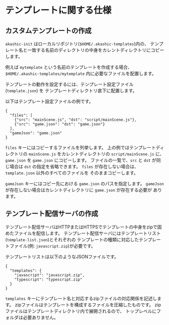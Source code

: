 # テンプレートに関する仕様

## カスタムテンプレートの作成

`akashic-init` はローカルリポジトリ(`$HOME/.akashic-templates`)内の、
テンプレート名と一致する名前のディレクトリの中身をカレントディレクトリにコピーします。

例えば `mytemplate` という名前のテンプレートを作成する場合、
`$HOME/.akashic-templates/mytemplate` 内に必要なファイルを配置します。

テンプレートの動作を設定するには、テンプレート設定ファイル (`template.json`) を
テンプレートディレクトリ直下に配置します。

以下はテンプレート設定ファイルの例です。

```
{
  "files": [
    {"src": "mainScene.js", "dst": "script/mainScene.js"},
    {"src": "game.json": "dst": "game.json"}
  ],
  "gameJson": "game.json"
}
```

`files` キーにはコピーするファイルを列挙します。
上の例ではテンプレートディレクトリの `mainScene.js` をカレントディレクトリの
`script/mainScene.js` に、`game.json` を `game.json` にコピーします。
ファイルの一覧で、`src` と `dst` が同じ場合は `dst` の指定を省略できます。
`files` が存在しない場合は、`template.json` 以外のすべてのファイルを
そのままコピーします。

`gameJson` キーにはコピー先における `game.json` のパスを指定します。
`gameJson` が存在しない場合はカレントディレクトリに `game.json` が存在する必要が
あります。

## テンプレート配信サーバの作成

テンプレート配信サーバはHTTPまたはHTTPSでテンプレートの中身をzipで固めたファイルを配信します。
テンプレート配信サーバにはテンプレートリスト(`template-list.json`)とそれぞれの
テンプレートの種類に対応したテンプレートファイル(例: `javascript.zip`)が必要です。

テンプレートリストは以下のようなJSONファイルです。

```
{
  "templates": {
    "javascript": "javascript.zip",
    "typescript": "typescript.zip"
  }
}
```

`templates` キーにテンプレート名と対応するzipファイルの対応関係を記述します。
zipファイルはテンプレートを構成するファイルを圧縮したものです。
zipファイルはテンプレートディレクトリ内で展開されるので、
トップレベルにフォルダは必要ありません。
